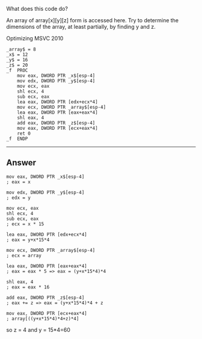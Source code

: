 What does this code do?

An array of array[x][y][z] form is accessed here. Try to determine the dimensions of the array, at least partially, by finding y and z.

Optimizing MSVC 2010

```assembly
_array$ = 8	
_x$ = 12	
_y$ = 16	
_z$ = 20	
_f	PROC
	mov	eax, DWORD PTR _x$[esp-4]
	mov	edx, DWORD PTR _y$[esp-4]
	mov	ecx, eax
	shl	ecx, 4
	sub	ecx, eax
	lea	eax, DWORD PTR [edx+ecx*4]
	mov	ecx, DWORD PTR _array$[esp-4]
	lea	eax, DWORD PTR [eax+eax*4]
	shl	eax, 4
	add	eax, DWORD PTR _z$[esp-4]
	mov	eax, DWORD PTR [ecx+eax*4]
	ret	0
_f	ENDP
```

---

## Answer

```assembly
mov	eax, DWORD PTR _x$[esp-4]
; eax = x

mov	edx, DWORD PTR _y$[esp-4]
; edx = y

mov	ecx, eax
shl	ecx, 4
sub	ecx, eax
; ecx = x * 15

lea	eax, DWORD PTR [edx+ecx*4]
; eax = y+x*15*4

mov	ecx, DWORD PTR _array$[esp-4]
; ecx = array

lea	eax, DWORD PTR [eax+eax*4]
; eax = eax * 5 => eax = (y+x*15*4)*4

shl	eax, 4
; eax = eax * 16

add	eax, DWORD PTR _z$[esp-4]
; eax += z => eax = (y+x*15*4)*4 + z

mov	eax, DWORD PTR [ecx+eax*4]
; array[((y+x*15*4)*4+z)*4]
```

so z = 4 and y = 15\*4=60